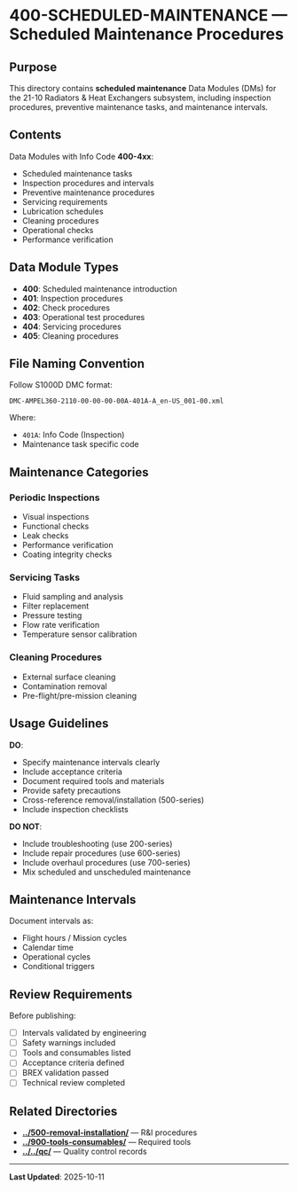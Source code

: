 # 400-SCHEDULED-MAINTENANCE — Scheduled Maintenance Procedures

## Purpose

This directory contains **scheduled maintenance** Data Modules (DMs) for the 21-10 Radiators & Heat Exchangers subsystem, including inspection procedures, preventive maintenance tasks, and maintenance intervals.

## Contents

Data Modules with Info Code **400-4xx**:
- Scheduled maintenance tasks
- Inspection procedures and intervals
- Preventive maintenance procedures
- Servicing requirements
- Lubrication schedules
- Cleaning procedures
- Operational checks
- Performance verification

## Data Module Types

- **400**: Scheduled maintenance introduction
- **401**: Inspection procedures
- **402**: Check procedures
- **403**: Operational test procedures
- **404**: Servicing procedures
- **405**: Cleaning procedures

## File Naming Convention

Follow S1000D DMC format:
```
DMC-AMPEL360-2110-00-00-00-00A-401A-A_en-US_001-00.xml
```

Where:
- `401A`: Info Code (Inspection)
- Maintenance task specific code

## Maintenance Categories

### Periodic Inspections
- Visual inspections
- Functional checks
- Leak checks
- Performance verification
- Coating integrity checks

### Servicing Tasks
- Fluid sampling and analysis
- Filter replacement
- Pressure testing
- Flow rate verification
- Temperature sensor calibration

### Cleaning Procedures
- External surface cleaning
- Contamination removal
- Pre-flight/pre-mission cleaning

## Usage Guidelines

**DO**:
- Specify maintenance intervals clearly
- Include acceptance criteria
- Document required tools and materials
- Provide safety precautions
- Cross-reference removal/installation (500-series)
- Include inspection checklists

**DO NOT**:
- Include troubleshooting (use 200-series)
- Include repair procedures (use 600-series)
- Include overhaul procedures (use 700-series)
- Mix scheduled and unscheduled maintenance

## Maintenance Intervals

Document intervals as:
- Flight hours / Mission cycles
- Calendar time
- Operational cycles
- Conditional triggers

## Review Requirements

Before publishing:
- [ ] Intervals validated by engineering
- [ ] Safety warnings included
- [ ] Tools and consumables listed
- [ ] Acceptance criteria defined
- [ ] BREX validation passed
- [ ] Technical review completed

## Related Directories

- **[../500-removal-installation/](../500-removal-installation/)** — R&I procedures
- **[../900-tools-consumables/](../900-tools-consumables/)** — Required tools
- **[../../qc/](../../qc/)** — Quality control records

---

**Last Updated**: 2025-10-11
